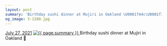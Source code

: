 ```yaml
---
layout: post
summary: 'Birthday sushi dinner at Mujiri in Oakland \U0001f44c\U0001f3fb'
og_image: 3-1280.jpg
---
```


<p>
  <time>
    <a href="/3">July 27, 2021</a>
  </time>
  <a href="/3">
    <img src="{{ site.assets_url }}/3-640.jpg" srcset="{{ site.assets_url }}/3-320.jpg 320w, {{ site.assets_url }}/3-640.jpg 640w, {{ site.assets_url }}/3-960.jpg 960w, {{ site.assets_url }}/3-1280.jpg 1280w" sizes="(min-width: 700px) 50vw, calc(100vw - 2rem)" alt="{{ page.summary }}" />
  </a>
  <span>Birthday sushi dinner at Mujiri in Oakland 🍣</span>
</p>
